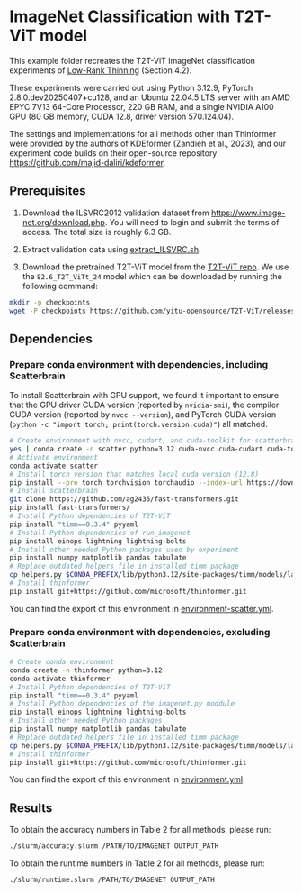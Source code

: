 # ImageNet Classification with T2T-ViT model

This example folder recreates the T2T-ViT ImageNet classification experiments of [Low-Rank Thinning](https://arxiv.org/pdf/2502.12063) (Section 4.2).

These experiments were carried out using Python 3.12.9, PyTorch 2.8.0.dev20250407+cu128, and an Ubuntu 22.04.5 LTS server with an AMD EPYC 7V13 64-Core Processor, 220 GB RAM, and a single NVIDIA A100 GPU (80 GB memory, CUDA 12.8, driver version 570.124.04).

The settings and implementations for all methods other than Thinformer were provided by the authors of KDEformer (Zandieh et al., 2023), and our experiment code builds on their open-source repository https://github.com/majid-daliri/kdeformer.

## Prerequisites

1. Download the ILSVRC2012 validation dataset from https://www.image-net.org/download.php. You will need to login and submit the terms of access. The total size is roughly 6.3 GB.

2. Extract validation data using [extract_ILSVRC.sh](extract_ILSVRC.sh).
   
3. Download the pretrained T2T-ViT model from the [T2T-ViT repo](https://github.com/yitu-opensource/T2T-ViT/releases). We use the ``82.6_T2T_ViTt_24`` model which can be downloaded by running the following command:
```sh
mkdir -p checkpoints
wget -P checkpoints https://github.com/yitu-opensource/T2T-ViT/releases/download/main/82.6_T2T_ViTt_24.pth.tar
```

## Dependencies

### Prepare conda environment with dependencies, including Scatterbrain

To install Scatterbrain with GPU support, we found it important to ensure that the GPU driver CUDA version (reported by `nvidia-smi`),
the compiler CUDA version (reported by `nvcc --version`), and PyTorch CUDA version (`python -c "import torch; print(torch.version.cuda)"`) all matched.

```bash
# Create environment with nvcc, cudart, and cuda-toolkit for scatterbrain
yes | conda create -n scatter python=3.12 cuda-nvcc cuda-cudart cuda-toolkit pip -c nvidia
# Activate environment          
conda activate scatter
# Install torch version that matches local cuda version (12.8)
pip install --pre torch torchvision torchaudio --index-url https://download.pytorch.org/whl/nightly/cu128
# Install scatterbrain       
git clone https://github.com/ag2435/fast-transformers.git
pip install fast-transformers/
# Install Python dependencies of T2T-ViT
pip install "timm==0.3.4" pyyaml
# Install Python dependencies of run_imagenet
pip install einops lightning lightning-bolts
# Install other needed Python packages used by experiment
pip install numpy matplotlib pandas tabulate
# Replace outdated helpers file in installed timm package
cp helpers.py $CONDA_PREFIX/lib/python3.12/site-packages/timm/models/layers/helpers.py
# Install thinformer
pip install git+https://github.com/microsoft/thinformer.git
```

You can find the export of this environment in [environment-scatter.yml](environment-scatter.yml).

### Prepare conda environment with dependencies, excluding Scatterbrain

```bash
# Create conda environment 
conda create -n thinformer python=3.12
conda activate thinformer
# Install Python dependencies of T2T-ViT
pip install "timm==0.3.4" pyyaml
# Install Python dependencies of the imagenet.py moddule
pip install einops lightning lightning-bolts
# Install other needed Python packages
pip install numpy matplotlib pandas tabulate
# Replace outdated helpers file in installed timm package
cp helpers.py $CONDA_PREFIX/lib/python3.12/site-packages/timm/models/layers/helpers.py
# Install thinformer
pip install git+https://github.com/microsoft/thinformer.git
```

You can find the export of this environment in [environment.yml](environment.yml).

## Results

To obtain the accuracy numbers in Table 2 for all methods, please run:

```bash
./slurm/accuracy.slurm /PATH/TO/IMAGENET OUTPUT_PATH
```

To obtain the runtime numbers in Table 2 for all methods, please run:

```bash
./slurm/runtime.slurm /PATH/TO/IMAGENET OUTPUT_PATH
```
